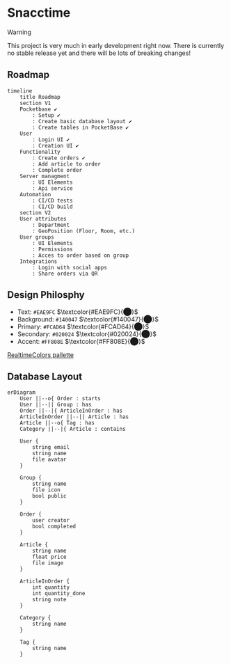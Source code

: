 # Snacctime

> [!warning]
> This project is very much in early development right now.
> There is currently no stable release yet and there will be lots of breaking changes!

## Roadmap
```mermaid
timeline
    title Roadmap
    section V1
    Pocketbase ✔
        : Setup ✔
        : Create basic database layout ✔
        : Create tables in PocketBase ✔
    User
        : Login UI ✔
        : Creation UI ✔
    Functionality
        : Create orders ✔
        : Add article to order
        : Complete order
    Server managment
        : UI Elements 
        : Api service
    Automation
        : CI/CD tests
        : CI/CD build
    section V2
    User attributes 
        : Department 
        : GeoPosition (Floor, Room, etc.)
    User groups 
        : UI Elements
        : Permissions
        : Acces to order based on group
    Integrations
        : Login with social apps
        : Share orders via QR
```

## Design Philosphy
- Text: `#EAE9FC` $\textcolor{#EAE9FC}{⬤}$
- Background: `#140047` $\textcolor{#140047}{⬤}$
- Primary: `#FCAD64` $\textcolor{#FCAD64}{⬤}$
- Secondary: `#020024` $\textcolor{#020024}{⬤}$
- Accent: `#FF808E` $\textcolor{#FF808E}{⬤}$
  
[RealtimeColors pallette](https://www.realtimecolors.com/dashboard?colors=eae9fc-140047-fcad64-020024-ff808e&fonts=Poppins-Poppins)

## Database Layout
```mermaid
erDiagram
    User ||--o{ Order : starts
    User ||--|| Group : has
    Order ||--|{ ArticleInOrder : has
    ArticleInOrder ||--|| Article : has
    Article ||--o{ Tag : has
    Category ||--|{ Article : contains

    User {
        string email
        string name
        file avatar
    }

    Group {
        string name
        file icon
        bool public
    }

    Order {
        user creator
        bool completed
    }

    Article {
        string name
        float price
        file image
    }

    ArticleInOrder {
        int quantity
        int quantity_done
        string note
    }

    Category {
        string name
    }

    Tag {
        string name
    }
```
